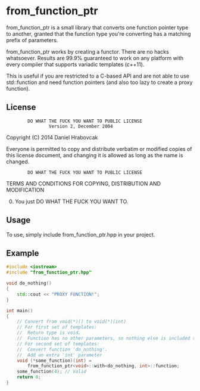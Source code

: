 from_function_ptr
=================
from_function_ptr is a small library that converts one function pointer type to
another, granted that the function type you're converting has a matching prefix
of parameters.

from_function_ptr works by creating a functor. There are no hacks whatsoever.
Results are 99.9% guaranteed to work on any platform with every compiler that
supports variadic templates (c++11).

This is useful if you are restricted to a C-based API and are not able to use
std::function and need function pointers (and also too lazy to create a proxy
function).

License
-------
            DO WHAT THE FUCK YOU WANT TO PUBLIC LICENSE
                    Version 2, December 2004

 Copyright (C) 2014 Daniel Hrabovcak

 Everyone is permitted to copy and distribute verbatim or modified
 copies of this license document, and changing it is allowed as long
 as the name is changed.

            DO WHAT THE FUCK YOU WANT TO PUBLIC LICENSE
   TERMS AND CONDITIONS FOR COPYING, DISTRIBUTION AND MODIFICATION

  0. You just DO WHAT THE FUCK YOU WANT TO.

Usage
-----
To use, simply include from_function_ptr.hpp in your project.

Example
-------
```c++
#include <iostream>
#include "from_function_ptr.hpp"

void do_nothing()
{
	std::cout << "PROXY FUNCTION!";
}

int main()
{
	// Convert from void(*)() to void(*)(int)
	// For first set of templates:
	//  Return type is void.
	//  Function has no other parameters, so nothing else is included there.
	// For second set of templates:
	//  Convert function 'do_nothing'.
	//  Add an extra 'int' parameter
	void (*some_function)(int) =
		from_function_ptr<void>::with<do_nothing, int>::function;
	some_function(4); // Valid
	return 0;
}
```
